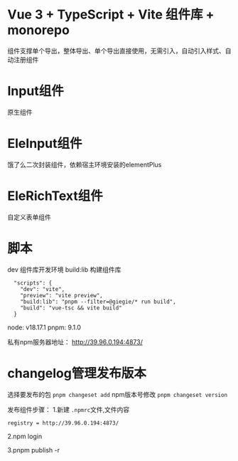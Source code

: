 # Vue 3 + TypeScript + Vite 组件库 + monorepo
组件支撑单个导出，整体导出、单个导出直接使用，无需引入，自动引入样式、自动注册组件

# Input组件
原生组件

# EleInput组件
饿了么二次封装组件，依赖宿主环境安装的elementPlus

# EleRichText组件
自定义表单组件

# 脚本
dev 组件库开发环境
build:lib 构建组件库
```
  "scripts": {
    "dev": "vite",
    "preview": "vite preview",
    "build:lib": "pnpm --filter=@giegie/* run build",
    "build": "vue-tsc && vite build"
  }
```

node: v18.17.1
pnpm: 9.1.0

私有npm服务器地址： http://39.96.0.194:4873/

# changelog管理发布版本
选择要发布的包 `pnpm changeset add`
npm版本号修改 `pnpm changeset version` 

发布组件步骤：
1.新建 `.npmrc`文件,文件内容
```
registry = http://39.96.0.194:4873/
```

2.npm login

3.pnpm publish -r 